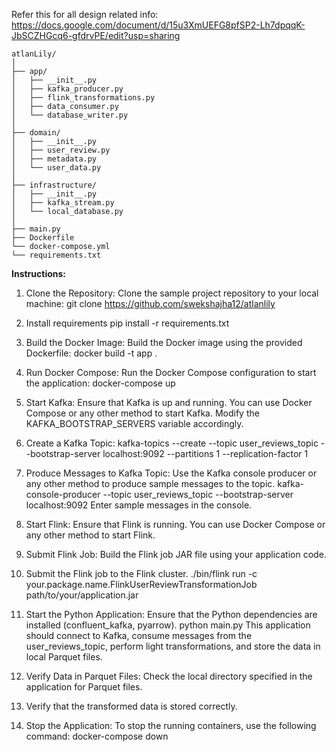 Refer this for all design related info: https://docs.google.com/document/d/15u3XmUEFG8pfSP2-Lh7dpqqK-JbSCZHGcq6-gfdrvPE/edit?usp=sharing

```
atlanLily/
│
├── app/
│   ├── __init__.py
│   ├── kafka_producer.py
│   ├── flink_transformations.py
│   ├── data_consumer.py
│   └── database_writer.py
│
├── domain/
│   ├── __init__.py
│   ├── user_review.py
│   ├── metadata.py
│   └── user_data.py
│
├── infrastructure/
│   ├── __init__.py
│   ├── kafka_stream.py
│   └── local_database.py
│
├── main.py
├── Dockerfile
└── docker-compose.yml
└── requirements.txt
```


**Instructions:**

1. Clone the Repository:
    Clone the sample project repository to your local machine:
    git clone https://github.com/swekshajha12/atlanlily

2. Install requirements
   pip install -r requirements.txt

   
3. Build the Docker Image:
   Build the Docker image using the provided Dockerfile:
   docker build -t app .

4. Run Docker Compose:
   Run the Docker Compose configuration to start the application:
   docker-compose up

6. Start Kafka:
   Ensure that Kafka is up and running. 
   You can use Docker Compose or any other method to start Kafka. Modify the KAFKA_BOOTSTRAP_SERVERS variable accordingly.

7. Create a Kafka Topic:
   kafka-topics --create --topic user_reviews_topic --bootstrap-server localhost:9092 --partitions 1 --replication-factor 1

8. Produce Messages to Kafka Topic:
   Use the Kafka console producer or any other method to produce sample messages to the topic.
   kafka-console-producer --topic user_reviews_topic --bootstrap-server localhost:9092
   Enter sample messages in the console.

9. Start Flink:
   Ensure that Flink is running. You can use Docker Compose or any other method to start Flink.

10. Submit Flink Job:
   Build the Flink job JAR file using your application code.

11. Submit the Flink job to the Flink cluster.
   ./bin/flink run -c your.package.name.FlinkUserReviewTransformationJob path/to/your/application.jar

12. Start the Python Application:
   Ensure that the Python dependencies are installed (confluent_kafka, pyarrow).
   python main.py
This application should connect to Kafka, consume messages from the user_reviews_topic, perform light transformations, and store the data in local Parquet files.

13. Verify Data in Parquet Files:
    Check the local directory specified in the application for Parquet files.

14. Verify that the transformed data is stored correctly.

15. Stop the Application:
   To stop the running containers, use the following command:
   docker-compose down
   



